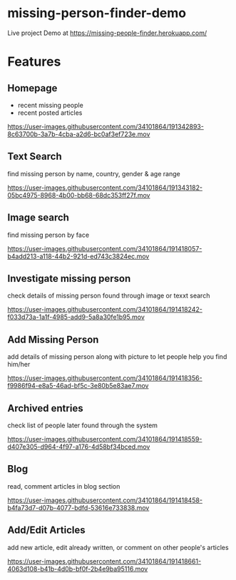 # missing-person-finder-demo
Live project Demo at https://missing-people-finder.herokuapp.com/


# Features

## Homepage
 - recent missing people
 - recent posted articles

https://user-images.githubusercontent.com/34101864/191342893-8c63700b-3a7b-4cba-a2d6-bc0af3ef723e.mov


## Text Search
find missing person by name, country, gender & age range



https://user-images.githubusercontent.com/34101864/191343182-05bc4975-8968-4b00-bb68-68dc353ff27f.mov

## Image search
find missing person by face




https://user-images.githubusercontent.com/34101864/191418057-b4add213-a118-44b2-921d-ed743c3824ec.mov

## Investigate missing person
check details of missing person found through image or texxt search


https://user-images.githubusercontent.com/34101864/191418242-f033d73a-1a1f-4985-add9-5a8a30fe1b95.mov

## Add Missing Person
add details of missing person along with picture to let people help you find him/her

https://user-images.githubusercontent.com/34101864/191418356-f9986f94-e8a5-46ad-bf5c-3e80b5e83ae7.mov

## Archived entries
check list of people later found through the system



https://user-images.githubusercontent.com/34101864/191418559-d407e305-d964-4f97-a176-4d58bf34bced.mov





## Blog
read, comment articles in blog section


https://user-images.githubusercontent.com/34101864/191418458-b4fa73d7-d07b-4077-bdfd-53616e733838.mov



## Add/Edit Articles
add new article, edit already written, or comment on other people's articles


https://user-images.githubusercontent.com/34101864/191418661-4063d108-b41b-4d0b-bf0f-2b4e9ba95116.mov







